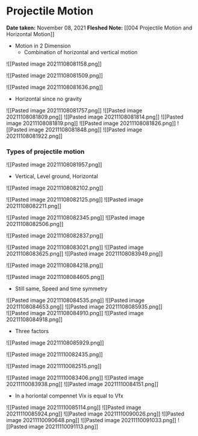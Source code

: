 # Projectile Motion
**Date taken:** November 08, 2021
**Fleshed Note:** [[004 Projectile Motion and Horizontal Motion]]

- Motion in 2 Dimension
	- Combination of horizontal and vertical motion

![[Pasted image 20211108081158.png]]

![[Pasted image 20211108081509.png]]

![[Pasted image 20211108081636.png]]

- Horizontal since no gravity

![[Pasted image 20211108081757.png]]
![[Pasted image 20211108081809.png]]
![[Pasted image 20211108081814.png]]
![[Pasted image 20211108081819.png]]
![[Pasted image 20211108081826.png]]
![[Pasted image 20211108081848.png]]
![[Pasted image 20211108081922.png]]

### Types of projectile motion
![[Pasted image 20211108081957.png]]

- Vertical, Level ground, Horizontal

![[Pasted image 20211108082102.png]]

![[Pasted image 20211108082125.png]]
![[Pasted image 20211108082211.png]]

![[Pasted image 20211108082345.png]]
![[Pasted image 20211108082506.png]]

![[Pasted image 20211108082837.png]]

![[Pasted image 20211108083021.png]]
![[Pasted image 20211108083625.png]]
![[Pasted image 20211108083949.png]]

![[Pasted image 20211108084218.png]]


![[Pasted image 20211108084605.png]]

- Still same, Speed and time symmetry

![[Pasted image 20211108084535.png]]
![[Pasted image 20211108084653.png]]
![[Pasted image 20211108085935.png]]	
![[Pasted image 20211108084910.png]]
![[Pasted image 20211108084918.png]]

- Three factors

![[Pasted image 20211108085929.png]]



![[Pasted image 20211110082435.png]]

![[Pasted image 20211110082515.png]]

![[Pasted image 20211110083406.png]]
![[Pasted image 20211110083938.png]]
![[Pasted image 20211110084151.png]]

- In a horiontal compennet Vix is equal to Vfx

![[Pasted image 20211110085114.png]]
![[Pasted image 20211110085924.png]]
![[Pasted image 20211110090026.png]]
![[Pasted image 20211110090648.png]]
![[Pasted image 20211110091033.png]]
![[Pasted image 20211110091113.png]]



